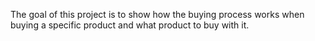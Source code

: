 The goal of this project is to show how the buying process works when buying a specific product and what product to buy with it.  
